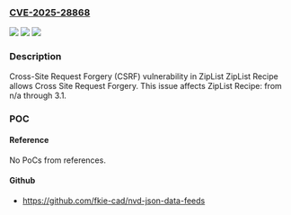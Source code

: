 ### [CVE-2025-28868](https://cve.mitre.org/cgi-bin/cvename.cgi?name=CVE-2025-28868)
![](https://img.shields.io/static/v1?label=Product&message=ZipList%20Recipe&color=blue)
![](https://img.shields.io/static/v1?label=Version&message=n%2Fa%3C%3D%203.1%20&color=brighgreen)
![](https://img.shields.io/static/v1?label=Vulnerability&message=CWE-352%20Cross-Site%20Request%20Forgery%20(CSRF)&color=brighgreen)

### Description

Cross-Site Request Forgery (CSRF) vulnerability in ZipList ZipList Recipe allows Cross Site Request Forgery. This issue affects ZipList Recipe: from n/a through 3.1.

### POC

#### Reference
No PoCs from references.

#### Github
- https://github.com/fkie-cad/nvd-json-data-feeds

